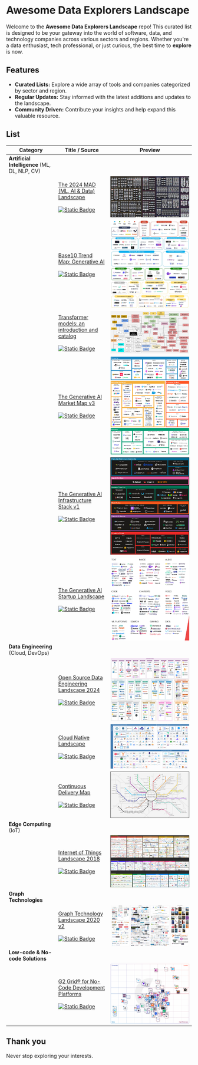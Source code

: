 # Awesome Data Explorers Landscape

Welcome to the __Awesome Data Explorers Landscape__ repo! This curated list is designed to be your gateway into the world of software, data, and technology companies across various sectors and regions. Whether you're a data enthusiast, tech professional, or just curious, the best time to __explore__ is now.

## Features

- __Curated Lists:__ Explore a wide array of tools and companies categorized by sector and region.
- __Regular Updates:__ Stay informed with the latest additions and updates to the landscape.
- __Community Driven:__ Contribute your insights and help expand this valuable resource.

## List

| Category | Title / Source | Preview |
| -------- | ---- | ------- |
| __Artificial Intelligence__ (ML, DL, NLP, CV) | | |
| | [The 2024 MAD (ML, AI & Data) Landscape](https://mattturck.com/MAD2024/)<br/><br/>[![Static Badge](https://img.shields.io/badge/mad.firstmark%20-%20.com%20-%20blue)](https://mattturck.com/MAD2024/) | [![image, pdf link](./img/ai/t2024ml.png)](https://mattturck.com/landscape/mad2024.pdf) |
| | [Base10 Trend Map: Generative AI](https://base10.vc/post/generative-ai-mission-critical/)<br/><br/>[![Static Badge](https://img.shields.io/badge/base10%20-%20.vc%20-%20blue)](https://base10.vc) | [![image, jpg link](./img/ai/b10tmga.png)](https://images.ctfassets.net/lt8kc6pi0l97/1M35xJJjcNhrC1sVoQXaAy/7a963443f4e83e3b3b99eff40cbbf796/generative_ai_map_v2.jpg) |
| | [Transformer models: an introduction and catalog](https://arxiv.org/abs/2302.07730)<br/><br/>[![Static Badge](https://img.shields.io/badge/amatria%20-%20.in%20-%20blue)](https://amatria.in) | [![image, pdf link](./img/ai/tmaiac2023eft.png)](https://amatria.in/blog/transformer-models-an-introduction-and-catalog-2d1e9039f376/) |
| | [The Generative AI Market Map v3](https://www.sequoiacap.com/article/generative-ai-act-two/)<br/><br/>[![Static Badge](https://img.shields.io/badge/sequoiacap%20-%20.com%20-%20blue)](https://www.sequoiacap.com) | [![image, pdf link](./img/ai/tgammv3.png)](https://www.sequoiacap.com/wp-content/uploads/sites/6/2023/09/generative-ai-market-map-3.png?resize=1440,1920) |
| | [The Generative AI Infrastructure Stack v1](https://www.sequoiacap.com/article/generative-ai-act-two/)<br/><br/>[![Static Badge](https://img.shields.io/badge/sequoiacap%20-%20.com%20-%20blue)](https://www.sequoiacap.com/article/generative-ai-act-two/) | [![image, pdf link](./img/ai/tgaisv1.png)](https://www.sequoiacap.com/wp-content/uploads/sites/6/2023/09/generative-ai-model-stack-5.png?resize=1440,1920) |
| | [The Generative AI Startup Landscape](https://www.antler.co/blog/generative-ai)<br/><br/>[![Static Badge](https://img.shields.io/badge/antler%20-%20.co%20-%20blue)](https://www.antler.co) | [![image, pdf link](./img/ai/tgasl.png)](https://cdn.prod.website-files.com/62d6de70dd9e54fe5d03255a/63c8bf26323b0fb50c6c4102_The%20Generative%20AI%20Landscape_v2.webp) |
| __Data Engineering__ (Cloud, DevOps) | | |
| | [Open Source Data Engineering Landscape 2024](https://practicaldataengineering.substack.com/p/open-source-data-engineering-landscape)<br/><br/>[![Static Badge](https://img.shields.io/badge/practicaldataengineering.substack%20-%20.com%20-%20blue)](https://practicaldataengineering.substack.com/) | [![image, pdf link](./img/data-eng/osdel2024.png)](https://github.com/pracdata/awesome-open-source-data-engineering) |
| | [Cloud Native Landscape](https://thenewstack.io/cloud-native/an-introduction-to-the-cloud-native-landscape/)<br/><br/>[![Static Badge](https://img.shields.io/badge/landscape.cncf%20-%20.io%20-%20blue)](https://landscape.cncf.io/) | [![image, pdf link](./img/data-eng/cnl.png)](https://landscape.cncf.io/) |
| | [Continuous Delivery Map](https://www.techmonitor.ai/technology/software/devops-made-easy-automic-software-launches-continuous-delivery-map)<br/><br/>[![Static Badge](https://img.shields.io/badge/techmonitor%20-%20.ai%20-%20blue)](https://techmonitor.ai) | [![image, pdf link](./img/data-eng/cdm.png)](https://graphaware.com/assets/graphtechnologylandscape/GraphTechnologyLandscape2020b.jpg) |
| __Edge Computing__ (IoT) | | |
| | [Internet of Things Landscape 2018](https://mattturck.com/iot2018/)<br/><br/>[![Static Badge](https://img.shields.io/badge/mattturk%20-%20.com%20-%20blue)](https://mattturck.com) | [![image, pdf link](./img/edge/iotl2018.png)](http://mattturck.com/wp-content/uploads/2018/02/2018_Matt_Turck_IoT_Landscape_Final.png) |
| __Graph Technologies__ | | |
| | [Graph Technology Landscape 2020 v2](https://graphaware.com/graphaware/2020/02/17/graph-technology-landscape-2020.html)<br/><br/>[![Static Badge](https://img.shields.io/badge/graphaware%20-%20.com%20-%20blue)](https://graphaware.com) | [![image, pdf link](./img/graph/gtl2020v2.png)](https://graphaware.com/assets/graphtechnologylandscape/GraphTechnologyLandscape2020b.jpg) |
| __Low-code & No-code Solutions__ | | |
| | [G2 Grid® for No-Code Development Platforms](https://www.g2.com/categories/no-code-development-platforms)<br/><br/>[![Static Badge](https://img.shields.io/badge/g2%20-%20.com%20-%20blue)](https://g2.com) | [![image, pdf link](./img/low-code/ggfncdp.png)](https://www.g2.com/categories/no-code-development-platforms#grid) |

## Thank you

Never stop exploring your interests.
